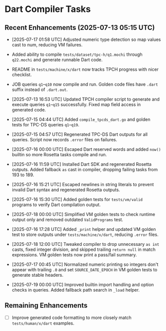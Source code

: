 # Dart Compiler Tasks

## Recent Enhancements (2025-07-13 05:15 UTC)
- [2025-07-17 01:58 UTC] Adjusted numeric type detection so map values cast to num, reducing VM failures.
- Added ability to compile `tests/dataset/tpc-h/q1.mochi` through `q22.mochi` and generate runnable Dart code.
- README in `tests/machine/x/dart` now tracks TPCH progress with nicer checklist.
- JOB queries `q1`–`q10` now compile and run. Golden code files have `.dart` suffix instead of `.dart.out`.
- [2025-07-13 16:53 UTC] Updated TPCH compiler script to generate and execute queries `q1`–`q15` successfully. Fixed map field access in generated code.
- [2025-07-15 04:44 UTC] Added `compile_tpcds_dart.go` and golden tests for TPC-DS queries `q1`–`q19`.
- [2025-07-15 04:57 UTC] Regenerated TPC-DS Dart outputs for all queries. Script now records `.error` files on failures.
- [2025-07-16 00:00 UTC] Escaped Dart reserved words and added `now()` builtin so more Rosetta tasks compile and run.
- [2025-07-16 11:59 UTC] Installed Dart SDK and regenerated Rosetta outputs. Added fallback `as` cast in compiler, dropping failing tasks from 193 to 189.
- [2025-07-16 15:21 UTC] Escaped newlines in string literals to prevent invalid Dart syntax and regenerated Rosetta outputs.

- [2025-07-16 15:30 UTC] Added golden tests for `tests/vm/valid` programs to verify Dart compilation output.
- [2025-07-18 00:00 UTC] Simplified VM golden tests to check runtime output only and removed outdated `ValidPrograms` test.
- [2025-07-16 17:28 UTC] Added `_print` helper and updated VM golden test to
  store outputs under `tests/machine/x/dart`, reducing `.error` files.
- [2025-07-18 12:00 UTC] Tweaked compiler to drop unnecessary `as int` casts,
  fixed integer division, and skipped trailing `return null` in match
  expressions. VM golden tests now print a pass/fail summary.
- [2025-07-17 00:45 UTC] Normalized numeric printing so integers don't appear
  with trailing `.0` and set `SOURCE_DATE_EPOCH` in VM golden tests to generate
  stable headers.
- [2025-07-19 00:00 UTC] Improved builtin import handling and option checks in queries. Added fallback path search in `_load` helper.
## Remaining Enhancements
- [ ] Improve generated code formatting to more closely match `tests/human/x/dart` examples.
